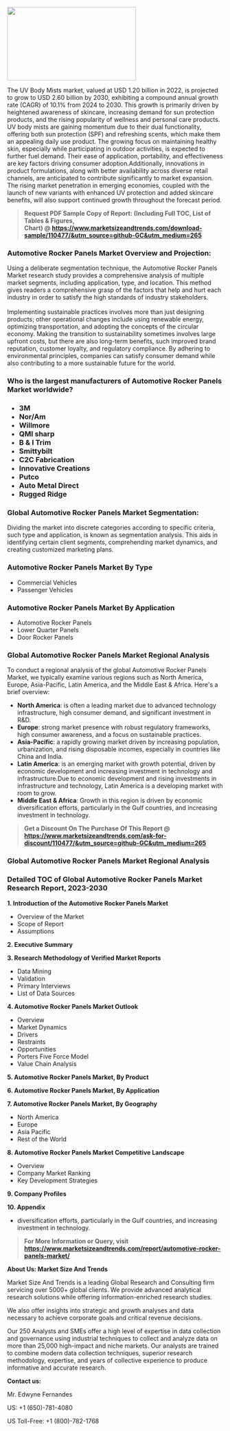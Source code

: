 <p><img class="alignnone size-medium wp-image-20088" src="https://ffe5etoiles.com/wp-content/uploads/2024/12/MST1-300x171.png" alt="" width="300" height="171" /></p>The UV Body Mists market, valued at USD 1.20 billion in 2022, is projected to grow to USD 2.60 billion by 2030, exhibiting a compound annual growth rate (CAGR) of 10.1% from 2024 to 2030. This growth is primarily driven by heightened awareness of skincare, increasing demand for sun protection products, and the rising popularity of wellness and personal care products. UV body mists are gaining momentum due to their dual functionality, offering both sun protection (SPF) and refreshing scents, which make them an appealing daily use product. The growing focus on maintaining healthy skin, especially while participating in outdoor activities, is expected to further fuel demand. Their ease of application, portability, and effectiveness are key factors driving consumer adoption.Additionally, innovations in product formulations, along with better availability across diverse retail channels, are anticipated to contribute significantly to market expansion. The rising market penetration in emerging economies, coupled with the launch of new variants with enhanced UV protection and added skincare benefits, will also support continued growth throughout the forecast period.</p><blockquote id="" class=""><strong>Request PDF Sample Copy of Report: (Including Full TOC, List of Tables &amp; Figures, Chart)&nbsp;@&nbsp;<strong><a href="https://www.marketsizeandtrends.com/download-sample/110477/&utm_source=github-GC&utm_medium=265" target="_blank">https://www.marketsizeandtrends.com/download-sample/110477/&utm_source=github-GC&utm_medium=265</a></strong></strong></blockquote><h3 id="" class="">Automotive Rocker Panels Market&nbsp;Overview and Projection:</h3><p id="" class="">Using a deliberate segmentation technique, the Automotive Rocker Panels Market research study provides a comprehensive analysis of multiple market segments, including application, type, and location. This method gives readers a comprehensive grasp of the factors that help and hurt each industry in order to satisfy the high standards of industry stakeholders. <br /> <br />Implementing sustainable practices involves more than just designing products; other operational changes include using renewable energy, optimizing transportation, and adopting the concepts of the circular economy. Making the transition to sustainability sometimes involves large upfront costs, but there are also long-term benefits, such improved brand reputation, customer loyalty, and regulatory compliance. By adhering to environmental principles, companies can satisfy consumer demand while also contributing to a more sustainable future for the world.</p><h3 id="" class="">Who is the largest manufacturers of&nbsp;Automotive Rocker Panels Market worldwide?</h3><h3 class=""><p><ul><li>3M </li><li> Nor/Am </li><li> Willmore </li><li> QMI sharp </li><li> B & I Trim </li><li> Smittybilt </li><li> C2C Fabrication </li><li> Innovative Creations </li><li> Putco </li><li> Auto Metal Direct </li><li> Rugged Ridge</li></ul></p></h3><h3 id="" class="">Global&nbsp;Automotive Rocker Panels Market Segmentation:</h3><p id="" class="">Dividing the market into discrete categories according to specific criteria, such type and application, is known as segmentation analysis. This aids in identifying certain client segments, comprehending market dynamics, and creating customized marketing plans.</p><h3 id="" class="">Automotive Rocker Panels Market&nbsp;By Type</h3><p><p><ul><li>Commercial Vehicles </li><li> Passenger Vehicles</p></li></ul></p></p><h3 id="" class="">Automotive Rocker Panels Market&nbsp;By Application</h3><p class=""><p><ul><li>Automotive Rocker Panels </li><li> Lower Quarter Panels </li><li> Door Rocker Panels</li></ul></p></p><h3 id="" class="">Global Automotive Rocker Panels Market Regional Analysis</h3><p id="" class="">To conduct a regional analysis of the global Automotive Rocker Panels Market, we typically examine various regions such as North America, Europe, Asia-Pacific, Latin America, and the Middle East &amp; Africa. Here's a brief overview:</p><ul><li><strong>North America</strong>: is often a leading market due to advanced technology infrastructure, high consumer demand, and significant investment in R&amp;D.</li><li><strong>Europe</strong>: strong market presence with robust regulatory frameworks, high consumer awareness, and a focus on sustainable practices.</li><li><strong>Asia-Pacific</strong>: a rapidly growing market driven by increasing population, urbanization, and rising disposable incomes, especially in countries like China and India.</li><li><strong>Latin America</strong>: is an emerging market with growth potential, driven by economic development and increasing investment in technology and infrastructure.Due to economic development and rising investments in infrastructure and technology, Latin America is a developing market with room to grow.</li><li><strong>Middle East &amp; Africa</strong>: Growth in this region is driven by economic diversification efforts, particularly in the Gulf countries, and increasing investment in technology.</li></ul><blockquote id="" class=""><strong>Get a Discount On The Purchase Of This Report @ <strong><a href="https://www.marketsizeandtrends.com/ask-for-discount/110477/&utm_source=github-GC&utm_medium=265" target="_blank">https://www.marketsizeandtrends.com/ask-for-discount/110477/&utm_source=github-GC&utm_medium=265</a></strong></strong></blockquote><h3 id="" class="">Global Automotive Rocker Panels Market Regional Analysis</h3><h3 id="" class="">Detailed TOC of Global Automotive Rocker Panels Market Research Report, 2023-2030</h3><p id="" class=""><strong>1. Introduction of the Automotive Rocker Panels Market</strong></p><ul><li>Overview of the Market</li><li>Scope of Report</li><li>Assumptions</li></ul><p id="" class=""><strong>2. Executive Summary</strong></p><p id="" class=""><strong>3. Research Methodology of Verified Market Reports</strong></p><ul><li>Data Mining</li><li>Validation</li><li>Primary Interviews</li><li>List of Data Sources</li></ul><p id="" class=""><strong>4. Automotive Rocker Panels Market Outlook</strong></p><ul><li>Overview</li><li>Market Dynamics</li><li>Drivers</li><li>Restraints</li><li>Opportunities</li><li>Porters Five Force Model</li><li>Value Chain Analysis</li></ul><p id="" class=""><strong>5. Automotive Rocker Panels Market, By Product</strong></p><p id="" class=""><strong>6. Automotive Rocker Panels Market, By Application</strong></p><p id="" class=""><strong>7. Automotive Rocker Panels Market, By Geography</strong></p><ul><li>North America</li><li>Europe</li><li>Asia Pacific</li><li>Rest of the World</li></ul><p id="" class=""><strong>8. Automotive Rocker Panels Market Competitive Landscape</strong></p><ul><li>Overview</li><li>Company Market Ranking</li><li>Key Development Strategies</li></ul><p id="" class=""><strong>9. Company Profiles</strong></p><p id="" class=""><strong>10. Appendix</strong></p><ul><li>diversification efforts, particularly in the Gulf countries, and increasing investment in technology.</li></ul><blockquote id="" class=""><strong>For More Information or Query, visit <strong><strong><a href="https://www.marketsizeandtrends.com/report/automotive-rocker-panels-market/" target="_blank">https://www.marketsizeandtrends.com/report/automotive-rocker-panels-market/</a></strong></strong></strong></blockquote><p id="" class=""><strong>About Us: Market Size And Trends</strong></p><p id="" class="">Market Size And Trends is a leading Global Research and Consulting firm servicing over 5000+ global clients. We provide advanced analytical research solutions while offering information-enriched research studies.</p><p id="" class="">We also offer insights into strategic and growth analyses and data necessary to achieve corporate goals and critical revenue decisions.</p><p id="" class="">Our 250 Analysts and SMEs offer a high level of expertise in data collection and governance using industrial techniques to collect and analyze data on more than 25,000 high-impact and niche markets. Our analysts are trained to combine modern data collection techniques, superior research methodology, expertise, and years of collective experience to produce informative and accurate research.</p><p id="" class=""><strong>Contact us:</strong></p><p id="" class="">Mr. Edwyne Fernandes</p><p id="" class="">US: +1 (650)-781-4080</p><p id="" class="">US Toll-Free: +1 (800)-782-1768</p>
